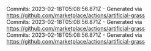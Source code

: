 Commits: 2023-02-18T05:08:56.871Z - Generated via https://github.com/marketplace/actions/artificial-grass
<br>
Commits: 2023-02-18T05:08:56.871Z - Generated via https://github.com/marketplace/actions/artificial-grass
<br>
Commits: 2023-02-18T05:08:56.871Z - Generated via https://github.com/marketplace/actions/artificial-grass
<br>
